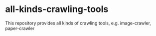 # all-kinds-crawling-tools
This repository provides all kinds of crawling tools, e.g. image-crawler, paper-crawler
